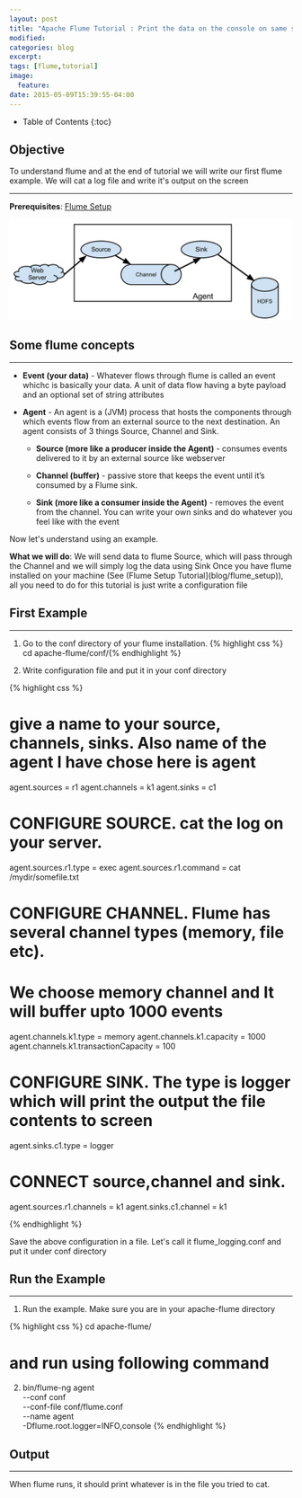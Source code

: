 ```yaml
---
layout: post
title: "Apache Flume Tutorial : Print the data on the console on same server"
modified:
categories: blog
excerpt:
tags: [flume,tutorial]
image:
  feature:
date: 2015-05-09T15:39:55-04:00
---
```


* Table of Contents
{:toc}

## Objective 
To understand flume and at the end of tutorial we will write our first flume example. We will cat a log file and write it's output on the screen

---

**Prerequisites**: [Flume Setup](/blog/flume-setup/)


![Flume](/images/this/flume/flumepart1_pic1.png)
	

## Some flume concepts
---
* **Event (your data)** -   Whatever flows through flume is called an event whichc is basically your data.
A unit of data flow having a byte payload and an optional set of string attributes

* **Agent** -  An agent is a (JVM) process that hosts the components through which events flow from an external source to the next destination.
 An agent consists of 3 things Source, Channel and Sink.
 
	* **Source (more like a producer inside the Agent)** - consumes events delivered to it by an external source like webserver

	* **Channel (buffer)** -  passive store that keeps the event until it’s consumed by a Flume sink.
    
    * **Sink (more like a consumer inside the Agent)** - removes the event from the channel. You can write your own sinks and do whatever you feel like with the event
 

Now let's understand using an example.

**What we will do**: We will send data to flume Source, which will pass through the Channel and we will simply log the data using Sink
Once you have flume installed on your machine (See (Flume Setup Tutorial](blog/flume_setup)), all you need to do for this tutorial is just write a configuration file

## First Example
---
1. Go to the conf directory of your flume installation.
      {% highlight css %}  cd apache-flume/conf/{% endhighlight %}
 

2. Write configuration file and put it in your conf directory
            
{% highlight css %}  
 # give a name to your source, channels, sinks. Also name of the agent I have chose here is agent
 agent.sources = r1
 agent.channels = k1
 agent.sinks = c1
 

 # CONFIGURE SOURCE. cat the log on your server.
agent.sources.r1.type = exec
agent.sources.r1.command = cat /mydir/somefile.txt
 

 # CONFIGURE CHANNEL. Flume has several channel types (memory, file etc). 
 # We choose memory channel and It will buffer upto 1000 events
agent.channels.k1.type = memory
agent.channels.k1.capacity = 1000
agent.channels.k1.transactionCapacity = 100
 

 # CONFIGURE SINK. The type is logger which will print the output the file contents to screen
agent.sinks.c1.type = logger
 

 # CONNECT source,channel and sink. 
agent.sources.r1.channels = k1
agent.sinks.c1.channel = k1

 {% endhighlight %}

Save the above configuration in a file. Let's call it flume_logging.conf and put it under conf directory
 
## Run the Example 
---
1.  Run the example. Make sure you are in your apache-flume directory

{% highlight css %}
cd apache-flume/
   
# and run using following command
 2. bin/flume-ng agent \
    --conf conf  \
    --conf-file conf/flume.conf  \
    --name agent \
     -Dflume.root.logger=INFO,console
      {% endhighlight %}
      
      
## Output
---
When flume runs, it should print whatever is in the file you tried to cat. 

 
 
 
 
 
